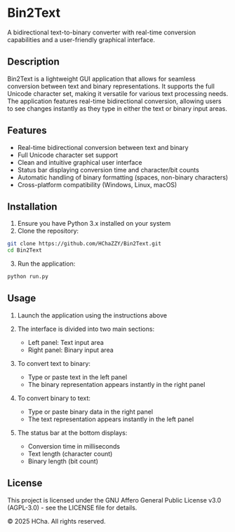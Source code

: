 # Bin2Text

A bidirectional text-to-binary converter with real-time conversion capabilities and a user-friendly graphical interface.

## Description

Bin2Text is a lightweight GUI application that allows for seamless conversion between text and binary representations. It supports the full Unicode character set, making it versatile for various text processing needs. The application features real-time bidirectional conversion, allowing users to see changes instantly as they type in either the text or binary input areas.

## Features

- Real-time bidirectional conversion between text and binary
- Full Unicode character set support
- Clean and intuitive graphical user interface
- Status bar displaying conversion time and character/bit counts
- Automatic handling of binary formatting (spaces, non-binary characters)
- Cross-platform compatibility (Windows, Linux, macOS)

## Installation

1. Ensure you have Python 3.x installed on your system
2. Clone the repository:
```bash
git clone https://github.com/HChaZZY/Bin2Text.git
cd Bin2Text
```
3. Run the application:
```bash
python run.py
```

## Usage

1. Launch the application using the instructions above
2. The interface is divided into two main sections:
   - Left panel: Text input area
   - Right panel: Binary input area

3. To convert text to binary:
   - Type or paste text in the left panel
   - The binary representation appears instantly in the right panel

4. To convert binary to text:
   - Type or paste binary data in the right panel
   - The text representation appears instantly in the left panel

5. The status bar at the bottom displays:
   - Conversion time in milliseconds
   - Text length (character count)
   - Binary length (bit count)

## License

This project is licensed under the GNU Affero General Public License v3.0 (AGPL-3.0) - see the LICENSE file for details.

© 2025 HCha. All rights reserved.